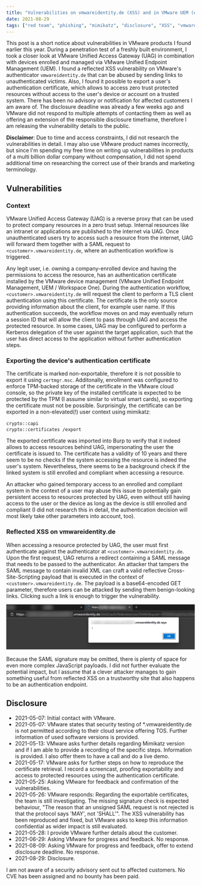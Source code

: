```yaml
---
title: "Vulnerabilities on vmwareidentity.de (XSS) and in VMware UEM (exportable authentication certificate)"
date: 2021-08-29
tags: ["red team", "phishing", "mimikatz", "disclosure", "XSS", "vmware"]
---
```


This post is a short notice about vulnerabilities in VMware products I found earlier this year.
During a penetration test of a freshly built environment, I took a closer look at VMware Unified Access Gateway (UAG) in combination with devices enrolled and managed via VMware Unified Endpoint Management (UEM).
I found a reflected XSS vulnerability on VMware's authenticator `vmwareidentity.de` that can be abused by sending links to unauthenticated victims.
Also, I found it possible to export a user's authentication certificate, which allows to access zero trust protected resources without access to the user's device or account on a trusted system.
There has been no advisory or notification for affected customers I am aware of.
The disclosure deadline was already a few weeks ago and VMware did not respond to multiple attempts of contacting them as well as offering an extension of the responsible disclosure timeframe, therefore I am releasing the vulnerability details to the public.

**Disclaimer**: Due to time and access constraints, I did not research the vulnerabilities in detail.
I may also use VMware product names incorrectly, but since I'm spending my free time on writing up vulnerabilities in products of a multi billion dollar company without compensation, I did not spend additional time on researching the correct use of their brands and marketing terminology.

## Vulnerabilities

### Context

VMware Unified Access Gateway (UAG) is a reverse proxy that can be used to protect company resources in a zero trust setup.
Internal resources like an intranet or applications are published to the internet via UAG.
Once unauthenticated users try to access such a resource from the internet, UAG will forward them together with a SAML request to `<customer>.vmwareidentity.de`, where an authentication workflow is triggered.

Any legit user, i.e. owning a company-enrolled device and having the permissions to access the resource, has an authentication certificate installed by the VMware device management (VMware Unified Endpoint Management, UEM / Workspace One).
During the authentication workflow, `<customer>.vmwareidentity.de` will request the client to perform a TLS client authentication using this certificate.
The certificate is the only source providing information about the client, for example user name. 
If this authentication succeeds, the workflow moves on and may eventually return a session ID that will allow the client to pass through UAG and access the protected resource.
In some cases, UAG may be configured to perform a Kerberos delegation of the user against the target application, such that the user has direct access to the application without further authentication steps.

### Exporting the device's authentication certificate

The certificate is marked non-exportable, therefore it is not possible to export it using `certmgr.msc`.
Additonally, enrollment was configured to enforce TPM-backed storage of the certificate in the VMware cloud console, so the private key of the installed certificate is expected to be protected by the TPM (I assume similar to virtual smart cards), so exporting the certificate must not be possible.
Surprisingly, the certificate can be exported in a non-elevated(!) user context using mimikatz:

~~~
crypto::capi
crypto::certificates /export
~~~

The exported certificate was imported into Burp to verify that it indeed allows to access resources behind UAG, impersonating the user the certificate is issued to.
The certificate has a validity of 10 years and there seem to be no checks if the system accessing the resource is indeed the user's system.
Nevertheless, there seems to be a background check if the linked system is still enrolled and compliant when accessing a resource.

An attacker who gained temporary access to an enrolled and compliant system in the context of a user may abuse this issue to potentially gain persistent access to resources protected by UAG, even without still having access to the user or the device as long as the device is still enrolled and compliant (I did not research this in detail, the authentication decision will most likely take other parameters into account, too).

### Reflected XSS on vmwareidentity.de

When accessing a resource protected by UAG, the user must first authenticate against the authenticator at `<customer>.vmwareidentity.de`. 
Upon the first request, UAG returns a redirect containing a SAML message that needs to be passed to the authenticator.
An attacker that tampers the SAML message to contain invalid XML can craft a valid reflective Cross-Site-Scripting payload that is executed in the context of `<customer>.vmwareidentity.de`.
The payload is a base64-encoded GET parameter, therefore users can be attacked by sending them benign-looking links.
Clicking such a link is enough to trigger the vulnerability.

![Successful XSS on vmwareidentity.de](images/successful_XSS.png)

Because the SAML signature may be omitted, there is plenty of space for even more complex JavaScript payloads. 
I did not further evaluate the potential impact, but I assume that a clever attacker manages to gain something useful from reflected XSS on a trustworthy site that also happens to be an authentication endpoint.

## Disclosure

- 2021-05-07: Initial contact with VMware.
- 2021-05-07: VMware states that security testing of *.vmwareidentity.de is not permitted according to their cloud service offering TOS. Further information of used software versions is provided.
- 2021-05-13: VMware asks further details regarding Mimikatz version and if I am able to provide a recording of the specific steps. Information is provided. I also offer them to have a call and do a live demo.
- 2021-05-17: VMware asks for further steps on how to reproduce the certificate retrieval. I record a screencast, proofing exportability and access to protected resources using the authentication certificate.
- 2021-05-25: Asking VMware for feedback and confirmation of the vulnerabilities.
- 2021-05-26: VMware responds: Regarding the exportable certificates, the team is still investigating. The missing signature check is expected behaviour, "The reason that an unsigned SAML request is not rejected is that the protocol says 'MAY', not 'SHALL'". The XSS vulnerability has been reproduced and fixed, but VMware asks to keep this information confidential as wider impact is still evaluated.
- 2021-05-28: I provide VMware further details about the customer.
- 2021-06-29: Asking VMware for progress and feedback. No response.
- 2021-08-09: Asking VMware for progress and feedback, offer to extend disclosure deadline. No response.
- 2021-08-29: Disclosure.

I am not aware of a security advisory sent out to affected customers.
No CVE has been assigned and no bounty has been paid.